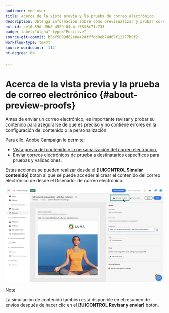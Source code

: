 ```yaml
---
audience: end-user
title: Acerca de la vista previa y la prueba de correo electrónico
description: Obtenga información sobre cómo previsualizar y probar correos electrónicos
exl-id: ce10c89d-d9b8-4529-84cb-f58f8c71c733
badge: label="Alpha" type="Positive"
source-git-commit: b5af5099d62e0e424fffdd8eb74d67f12777b0f2
workflow-type: tm+mt
source-wordcount: '114'
ht-degree: 0%

---
```


# Acerca de la vista previa y la prueba de correo electrónico {#about-preview-proofs}

Antes de enviar un correo electrónico, es importante revisar y probar su contenido para asegurarse de que es preciso y no contiene errores en la configuración del contenido o la personalización.

Para ello, Adobe Campaign le permite:

* [Vista previa del contenido y la personalización del correo electrónico](preview-content.md),
   <!--* [Check the email rendering](#rendering) in popular desktop, mobile and web-based clients,-->
* [Enviar correos electrónicos de prueba](proofs.md) a destinatarios específicos para pruebas y validaciones.

Estas acciones se pueden realizar desde el **[!UICONTROL Simular contenido]** botón al que se puede acceder al crear el contenido del correo electrónico de desde el Diseñador de correo electrónico:

![](assets/simulate.png)

>[!NOTE]
>
>La simulación de contenido también está disponible en el resumen de envíos después de hacer clic en el **[!UICONTROL Revisar y enviar]** botón.
